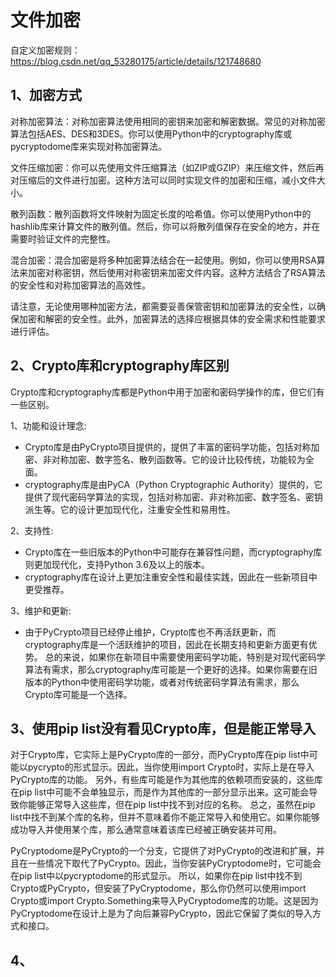 # 文件加密
自定义加密规则：https://blog.csdn.net/qq_53280175/article/details/121748680

## 1、加密方式
对称加密算法：对称加密算法使用相同的密钥来加密和解密数据。常见的对称加密算法包括AES、DES和3DES。你可以使用Python中的cryptography库或pycryptodome库来实现对称加密算法。

文件压缩加密：你可以先使用文件压缩算法（如ZIP或GZIP）来压缩文件，然后再对压缩后的文件进行加密。这种方法可以同时实现文件的加密和压缩，减小文件大小。

散列函数：散列函数将文件映射为固定长度的哈希值。你可以使用Python中的hashlib库来计算文件的散列值。然后，你可以将散列值保存在安全的地方，并在需要时验证文件的完整性。

混合加密：混合加密是将多种加密算法结合在一起使用。例如，你可以使用RSA算法来加密对称密钥，然后使用对称密钥来加密文件内容。这种方法结合了RSA算法的安全性和对称加密算法的高效性。

请注意，无论使用哪种加密方法，都需要妥善保管密钥和加密算法的安全性，以确保加密和解密的安全性。此外，加密算法的选择应根据具体的安全需求和性能要求进行评估。

## 2、Crypto库和cryptography库区别
Crypto库和cryptography库都是Python中用于加密和密码学操作的库，但它们有一些区别。

1、功能和设计理念:
- Crypto库是由PyCrypto项目提供的，提供了丰富的密码学功能，包括对称加密、非对称加密、数字签名、散列函数等。它的设计比较传统，功能较为全面。
- cryptography库是由PyCA（Python Cryptographic Authority）提供的，它提供了现代密码学算法的实现，包括对称加密、非对称加密、数字签名、密钥派生等。它的设计更加现代化，注重安全性和易用性。

2、支持性:
- Crypto库在一些旧版本的Python中可能存在兼容性问题，而cryptography库则更加现代化，支持Python 3.6及以上的版本。
- cryptography库在设计上更加注重安全性和最佳实践，因此在一些新项目中更受推荐。

3、维护和更新:
- 由于PyCrypto项目已经停止维护，Crypto库也不再活跃更新，而cryptography库是一个活跃维护的项目，因此在长期支持和更新方面更有优势。
总的来说，如果你在新项目中需要使用密码学功能，特别是对现代密码学算法有需求，那么cryptography库可能是一个更好的选择。如果你需要在旧版本的Python中使用密码学功能，或者对传统密码学算法有需求，那么Crypto库可能是一个选择。

## 3、使用pip list没有看见Crypto库，但是能正常导入
对于Crypto库，它实际上是PyCrypto库的一部分，而PyCrypto库在pip list中可能以pycrypto的形式显示。因此，当你使用import Crypto时，实际上是在导入PyCrypto库的功能。
另外，有些库可能是作为其他库的依赖项而安装的，这些库在pip list中可能不会单独显示，而是作为其他库的一部分显示出来。这可能会导致你能够正常导入这些库，但在pip list中找不到对应的名称。
总之，虽然在pip list中找不到某个库的名称，但并不意味着你不能正常导入和使用它。如果你能够成功导入并使用某个库，那么通常意味着该库已经被正确安装并可用。

PyCryptodome是PyCrypto的一个分支，它提供了对PyCrypto的改进和扩展，并且在一些情况下取代了PyCrypto。因此，当你安装PyCryptodome时，它可能会在pip list中以pycryptodome的形式显示。
所以，如果你在pip list中找不到Crypto或PyCrypto，但安装了PyCryptodome，那么你仍然可以使用import Crypto或import Crypto.Something来导入PyCryptodome库的功能。这是因为PyCryptodome在设计上是为了向后兼容PyCrypto，因此它保留了类似的导入方式和接口。

## 4、








